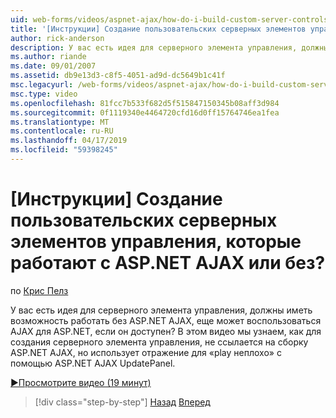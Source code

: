 ```yaml
---
uid: web-forms/videos/aspnet-ajax/how-do-i-build-custom-server-controls-that-work-with-or-without-aspnet-ajax
title: '[Инструкции] Создание пользовательских серверных элементов управления, которые работают с ASP.NET AJAX или без? | Документы Майкрософт'
author: rick-anderson
description: У вас есть идея для серверного элемента управления, должны иметь возможность работать без ASP.NET AJAX, еще может воспользоваться AJAX для ASP.NET, если он доступен...
ms.author: riande
ms.date: 09/01/2007
ms.assetid: db9e13d3-c8f5-4051-ad9d-dc5649b1c41f
msc.legacyurl: /web-forms/videos/aspnet-ajax/how-do-i-build-custom-server-controls-that-work-with-or-without-aspnet-ajax
msc.type: video
ms.openlocfilehash: 81fcc7b533f682d5f515847150345b08aff3d984
ms.sourcegitcommit: 0f1119340e4464720cfd16d0ff15764746ea1fea
ms.translationtype: MT
ms.contentlocale: ru-RU
ms.lasthandoff: 04/17/2019
ms.locfileid: "59398245"
---
```

# <a name="how-do-i-build-custom-server-controls-that-work-with-or-without-aspnet-ajax"></a>[Инструкции] Создание пользовательских серверных элементов управления, которые работают с ASP.NET AJAX или без?

по [Крис Пелз](https://twitter.com/chrispels)

У вас есть идея для серверного элемента управления, должны иметь возможность работать без ASP.NET AJAX, еще может воспользоваться AJAX для ASP.NET, если он доступен? В этом видео мы узнаем, как для создания серверного элемента управления, не ссылается на сборку ASP.NET AJAX, но использует отражение для «play неплохо» с помощью ASP.NET AJAX UpdatePanel.

[&#9654;Просмотрите видео (19 минут)](https://channel9.msdn.com/Blogs/ASP-NET-Site-Videos/how-do-i-build-custom-server-controls-that-work-with-or-without-aspnet-ajax)

> [!div class="step-by-step"]
> [Назад](how-do-i-create-an-aspnet-ajax-extender-from-scratch.md)
> [Вперед](how-do-i-associate-ajax-client-behavior-with-an-aspnet-server-control.md)
